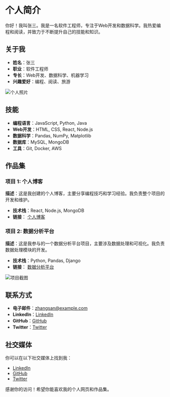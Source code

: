 # 个人简介

你好！我叫张三。我是一名软件工程师，专注于Web开发和数据科学。我热爱编程和阅读，并致力于不断提升自己的技能和知识。

## 关于我

- **姓名**：张三
- **职业**：软件工程师
- **专长**：Web开发、数据科学、机器学习
- **兴趣爱好**：编程、阅读、旅游

![个人照片](https://bkimg.cdn.bcebos.com/pic/77c6a7efce1b9d1676945943fedeb48f8c546445?x-bce-process=image/format,f_auto/watermark,image_d2F0ZXIvYmFpa2UyNzI,g_7,xp_5,yp_5,P_20/resize,m_lfit,limit_1,h_1080)

## 技能

- **编程语言**：JavaScript, Python, Java
- **Web开发**：HTML, CSS, React, Node.js
- **数据科学**：Pandas, NumPy, Matplotlib
- **数据库**：MySQL, MongoDB
- **工具**：Git, Docker, AWS

## 作品集

### 项目 1: 个人博客

**描述**：这是我创建的个人博客，主要分享编程技巧和学习经验。我负责整个项目的开发和维护。

- **技术栈**：React, Node.js, MongoDB
- **链接**： [个人博客](http://example.com)

### 项目 2: 数据分析平台

**描述**：这是我参与的一个数据分析平台项目，主要涉及数据处理和可视化。我负责数据处理模块的开发。

- **技术栈**：Python, Pandas, Django
- **链接**： [数据分析平台](http://example.com)

![项目截图](https://example.com/project-screenshot.jpg)

## 联系方式

- **电子邮件**：zhangsan@example.com
- **LinkedIn**：[LinkedIn](https://www.linkedin.com/in/zhangsan)
- **GitHub**：[GitHub](https://github.com/zhangsan)
- **Twitter**：[Twitter](https://twitter.com/zhangsan)

## 社交媒体

你可以在以下社交媒体上找到我：

- [LinkedIn](https://www.linkedin.com/in/zhangsan)
- [GitHub](https://github.com/zhangsan)
- [Twitter](https://twitter.com/zhangsan)

感谢你的访问！希望你能喜欢我的个人网页和作品集。
